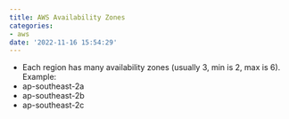 ```yaml
---
title: AWS Availability Zones
categories:
- aws
date: '2022-11-16 15:54:29'
---
```


* Each region has many availability zones
(usually 3, min is 2, max is 6). Example:
* ap-southeast-2a
* ap-southeast-2b
* ap-southeast-2c
